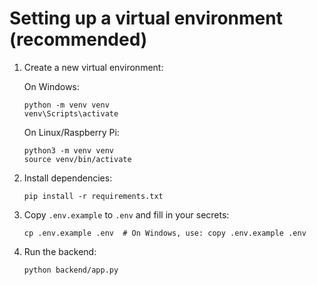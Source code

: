 # Setting up a virtual environment (recommended)

1. Create a new virtual environment:
   
   On Windows:
   ```
   python -m venv venv
   venv\Scripts\activate
   ```
   
   On Linux/Raspberry Pi:
   ```
   python3 -m venv venv
   source venv/bin/activate
   ```

2. Install dependencies:
   ```
   pip install -r requirements.txt
   ```

3. Copy `.env.example` to `.env` and fill in your secrets:
   ```
   cp .env.example .env  # On Windows, use: copy .env.example .env
   ```

4. Run the backend:
   ```
   python backend/app.py
   ```
